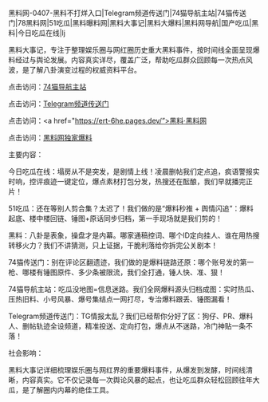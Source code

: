 #
黑料网-0407-黑料不打烊入口|Telegram频道传送门|74猫导航主站|74猫传送门|78黑料网|51吃瓜|黑料曝料网|黑料大事记|黑料大爆料|黑料网导航|国产吃瓜|黑料|今日吃瓜在线|lj

黑料大事记，专注于整理娱乐圈与网红圈历史重大黑料事件，按时间线全面呈现爆料经过与舆论发展。内容真实详尽，覆盖广泛，帮助吃瓜群众回顾每一次热点风波，是了解八卦演变过程的权威资料平台。


点击访问：<a href="https://74mao.com/">74猫导航主站</a>

点击访问：<a href="https://74mao.com/">Telegram频道传送门</a>

点击访问：<a href="https://ert-6he.pages.dev/”>黑料·黑料网</a>

点击访问：<a href="https://jha.pages.dev/">黑料网独家爆料</a>


主要内容：

今日吃瓜在线：塌房从不是突发，是剧情上线！凌晨删帖我们定点追，疯语警报实时响，控评痕迹一键定位，爆点素材打包分发，热搜还在酝酿，我们早就播完正片！

51吃瓜：还在等别人剪合集？太迟了！我们做的是“爆料秒推 + 舆情闪追”：爆料起底、楼中楼回链、锤图+原话同步归档，第一手现场就是我们剪的！

黑料：八卦是表象，操盘才是内幕。哪家通稿控词、哪个ID定向挂人、谁在用热搜转移火力？我们不讲猜测，只上证据，干脆利落给你拆完公关剧本！

74猫传送门：别在评论区翻遗迹，我们做的是爆料链路还原：哪个账号发的第一枪、哪楼有锤图原件、多少条被限流，我们全打通，锤人快、准、狠！

74猫导航主站：吃瓜没地图=信息迷路。我们全网爆料源头归档成图：实时热瓜、压热旧料、小号风暴、爆号集结点一网打尽，专治爆料跟丢、锤图漏看！

Telegram频道传送门：TG情报太乱？我们已经帮你分好了区：狗仔、PR、爆料人、删帖轨迹全设频道，精准投送、定向打包，爆点从不迷路，冷门神贴一条不落！

社会影响：

黑料大事记详细梳理娱乐圈与网红界的重要爆料事件，从爆发到发酵，时间线清晰，内容真实。它不仅记录每一次舆论风暴的起点，也让吃瓜群众轻松回顾往年大瓜，是了解圈内内幕的绝佳工具。

<span style="display:none;">[Canonical link](）</span>
